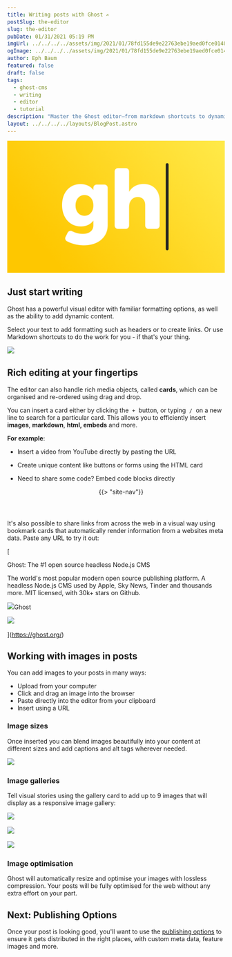 ```yaml
---
title: Writing posts with Ghost ✍️
postSlug: the-editor
slug: the-editor
pubDate: 01/31/2021 05:19 PM
imgUrl: ../../../../assets/img/2021/01/78fd155de9e22763ebe19aed0fce0148a2e19865.png
ogImage: ../../../../assets/img/2021/01/78fd155de9e22763ebe19aed0fce0148a2e19865.png
author: Eph Baum
featured: false
draft: false
tags:
  - ghost-cms
  - writing
  - editor
  - tutorial
description: "Master the Ghost editor—from markdown shortcuts to dynamic content cards that make publishing effortless. A comprehensive guide to rich media, image optimization, galleries, and the visual editor that turns writing into a delightful experience."
layout: ../../../../layouts/BlogPost.astro
---
```


![Featured Image](../../../../assets/img/2021/01/78fd155de9e22763ebe19aed0fce0148a2e19865.png)

Just start writing
------------------

Ghost has a powerful visual editor with familiar formatting options, as well as the ability to add dynamic content.

Select your text to add formatting such as headers or to create links. Or use Markdown shortcuts to do the work for you - if that's your thing.

![](https://static.ghost.org/v2.0.0/images/formatting-editor-demo.gif)

Rich editing at your fingertips
-------------------------------

The editor can also handle rich media objects, called **cards**, which can be organised and re-ordered using drag and drop.

You can insert a card either by clicking the  `+`  button, or typing  `/`  on a new line to search for a particular card. This allows you to efficiently insert **images**, **markdown**, **html, embeds** and more.

**For example**:

*   Insert a video from YouTube directly by pasting the URL
*   Create unique content like buttons or forms using the HTML card
*   Need to share some code? Embed code blocks directly

    <header class="site-header outer">
        <div class="inner">
            {{> "site-nav"}}
        </div>
    </header>

It's also possible to share links from across the web in a visual way using bookmark cards that automatically render information from a websites meta data. Paste any URL to try it out:

[

Ghost: The #1 open source headless Node.js CMS

The world's most popular modern open source publishing platform. A headless Node.js CMS used by Apple, Sky News, Tinder and thousands more. MIT licensed, with 30k+ stars on Github.

![](https://ghost.org/icons/icon-512x512.png?v=188b8b6d743c6338ba2eab2e35bab4f5)Ghost

![](https://ghost.org/images/meta/Ghost.png)

](https://ghost.org/)

Working with images in posts
----------------------------

You can add images to your posts in many ways:

*   Upload from your computer
*   Click and drag an image into the browser
*   Paste directly into the editor from your clipboard
*   Insert using a URL

### Image sizes

Once inserted you can blend images beautifully into your content at different sizes and add captions and alt tags wherever needed.

![](https://static.ghost.org/v3.0.0/images/image-sizes-ghost-editor.png)

### Image galleries

Tell visual stories using the gallery card to add up to 9 images that will display as a responsive image gallery:

![](https://static.ghost.org/v3.0.0/images/gallery-sample-1.jpg)

![](https://static.ghost.org/v3.0.0/images/gallery-sample-2.jpg)

![](https://static.ghost.org/v3.0.0/images/gallery-sample-3.jpg)

### Image optimisation

Ghost will automatically resize and optimise your images with lossless compression. Your posts will be fully optimised for the web without any extra effort on your part.

Next: Publishing Options
------------------------

Once your post is looking good, you'll want to use the [publishing options](__GHOST_URL__/publishing-options/) to ensure it gets distributed in the right places, with custom meta data, feature images and more.
